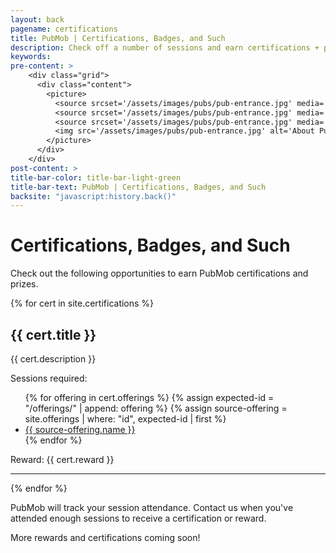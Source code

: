 ```yaml
---
layout: back
pagename: certifications
title: PubMob | Certifications, Badges, and Such
description: Check off a number of sessions and earn certifications + prizes
keywords:
pre-content: >
    <div class="grid">
      <div class="content">
        <picture>
          <source srcset='/assets/images/pubs/pub-entrance.jpg' media='(max-width: 1080px)'>
          <source srcset='/assets/images/pubs/pub-entrance.jpg' media='(min-width: 960px)'>
          <source srcset='/assets/images/pubs/pub-entrance.jpg' media='(min-width: 830px'>
          <img src='/assets/images/pubs/pub-entrance.jpg' alt='About PubMob'>
        </picture>
      </div>
    </div>
post-content: >
title-bar-color: title-bar-light-green
title-bar-text: PubMob | Certifications, Badges, and Such
backsite: "javascript:history.back()"
---
```

<h1>Certifications, Badges, and Such</h1>
<p>Check out the following opportunities to earn PubMob certifications and prizes.</p>
<div>
  {% for cert in site.certifications %}
  <div class="indent">
    <h2>{{ cert.title }}</h2>
    <p>{{ cert.description }}</p>
    <p>Sessions required:</p>
      <ul class="list">
      {% for offering in cert.offerings %}
        {% assign expected-id = "/offerings/" | append: offering %}
        {% assign source-offering = site.offerings | where: "id", expected-id | first %}
        <li class="outer"><a href="{{ expected-id }}">{{ source-offering.name }}</a></li>
      {% endfor %}
      </ul>
    <p>Reward: {{ cert.reward }}</p>
    <hr />
  </div>
  {% endfor %}
  <p>
    PubMob will track your session attendance. Contact us when you've attended enough sessions to receive a certification or reward.
  </p>
  <p>
    More rewards and certifications coming soon!
  </p>
  
</div>
